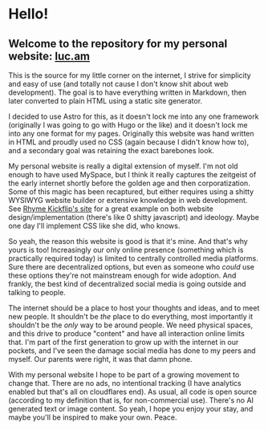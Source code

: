 # Hello!
## Welcome to the repository for my personal website: [luc.am](https://luc.am)

This is the source for my little corner on the internet,
I strive for simplicity and easy of use (and totally not cause
I don't know shit about web development). The goal is to have everything
written in Markdown, then later converted to plain HTML using a static site generator.

I decided to use Astro for this, as it doesn't lock me into any one framework
(originally I was going to go with Hugo or the like) and it doesn't lock me into
any one format for my pages. Originally this website was hand written in HTML
and proudly used no CSS (again because I didn't know how to), and a secondary goal
was retaining the exact barebones look. 

My personal website is really a digital extension of myself. I'm not old enough
to have used MySpace, but I think it really captures the zeitgeist of the early internet
shortly before the golden age and then corporatization. 
Some of this magic has been recaptured, but either requires using a shitty WYSIWYG
website builder or extensive knowledge in web development. See [Rhyme Kickflip's site](https://www.shittykickflips.dog/) 
for a great example on both website design/implementation (there's like 0 shitty javascript)
and ideology. Maybe one day I'll implement CSS like she did, who knows. 

So yeah, the reason this website is good is that it's mine. And that's why yours is too!
Increasingly our only online presence (something which is practically required today)
is limited to centrally controlled media platforms. Sure there are decentralized options,
but even as someone who *could* use these options they're not 
mainstream enough for wide adoption. And frankly, the best kind of decentralized social media
is going outside and talking to people.

The internet should be a place to host your thoughts and ideas,
and to meet new people. It shouldn't be *the* place to do everything,
most importantly it shouldn't be the *only* way to be around people. We need physical spaces, and this drive to 
produce "content" and have all interaction online limits that. I'm part of 
the first generation to grow up with the internet in our pockets, and I've seen the 
damage social media has done to my peers and myself. Our parents were right, it was that damn phone.

With my personal website I hope to be part of a growing movement to change that. There are no ads,
no intentional tracking (I have analytics enabled but that's all on cloudflares end). As usual, all code
is open source (according to my definition that is, for non-commercial use). There's no AI generated
text or image content. So yeah, I hope you enjoy your stay, and maybe you'll be inspired to make your own. Peace.
